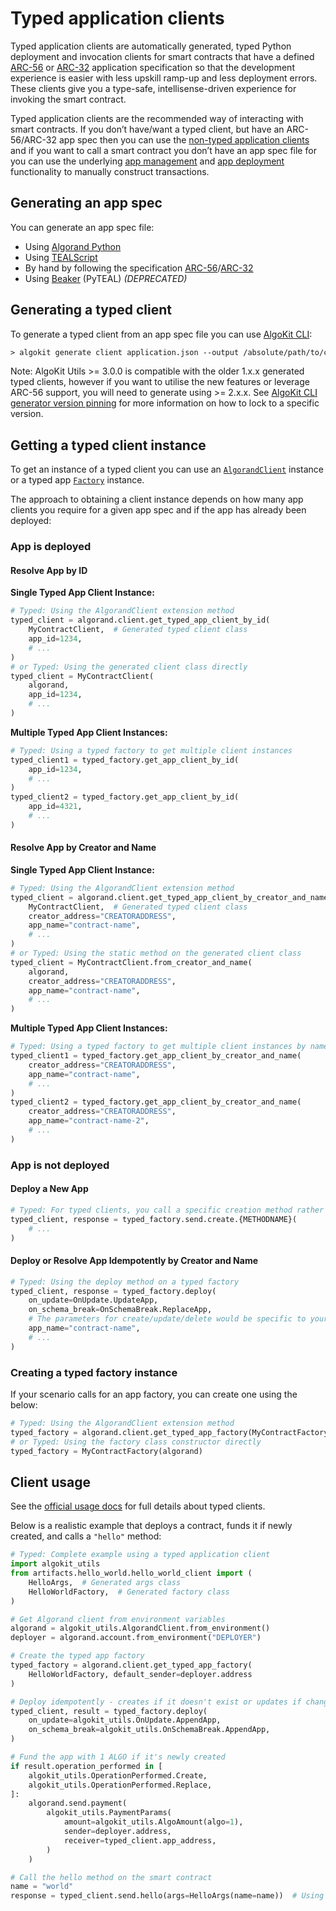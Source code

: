 # Typed application clients

Typed application clients are automatically generated, typed Python deployment and invocation clients for smart contracts that have a defined [ARC-56](https://github.com/algorandfoundation/ARCs/pull/258) or [ARC-32](https://github.com/algorandfoundation/ARCs/blob/main/ARCs/arc-0032.md) application specification so that the development experience is easier with less upskill ramp-up and less deployment errors. These clients give you a type-safe, intellisense-driven experience for invoking the smart contract.

Typed application clients are the recommended way of interacting with smart contracts. If you don’t have/want a typed client, but have an ARC-56/ARC-32 app spec then you can use the [non-typed application clients](app-client.md) and if you want to call a smart contract you don’t have an app spec file for you can use the underlying [app management](app.md) and [app deployment](app-deploy.md) functionality to manually construct transactions.

## Generating an app spec

You can generate an app spec file:

- Using [Algorand Python](https://algorandfoundation.github.io/puya/#quick-start)
- Using [TEALScript](https://tealscript.netlify.app/tutorials/hello-world/0004-artifacts/)
- By hand by following the specification [ARC-56](https://github.com/algorandfoundation/ARCs/pull/258)/[ARC-32](https://github.com/algorandfoundation/ARCs/blob/main/ARCs/arc-0032.md)
- Using [Beaker](https://algorand-devrel.github.io/beaker/html/usage.html) (PyTEAL)  *(DEPRECATED)*

## Generating a typed client

To generate a typed client from an app spec file you can use [AlgoKit CLI](https://github.com/algorandfoundation/algokit-cli/blob/main/docs/features/generate.md#1-typed-clients):

```default
> algokit generate client application.json --output /absolute/path/to/client.py
```

Note: AlgoKit Utils >= 3.0.0 is compatible with the older 1.x.x generated typed clients, however if you want to utilise the new features or leverage ARC-56 support, you will need to generate using >= 2.x.x. See [AlgoKit CLI generator version pinning](https://github.com/algorandfoundation/algokit-cli/blob/main/docs/features/generate.md#version-pinning) for more information on how to lock to a specific version.

## Getting a typed client instance

To get an instance of a typed client you can use an [`AlgorandClient`](algorand-client.md) instance or a typed app [`Factory`]() instance.

The approach to obtaining a client instance depends on how many app clients you require for a given app spec and if the app has already been deployed:

### App is deployed

#### Resolve App by ID

**Single Typed App Client Instance:**

```python
# Typed: Using the AlgorandClient extension method
typed_client = algorand.client.get_typed_app_client_by_id(
    MyContractClient,  # Generated typed client class
    app_id=1234,
    # ...
)
# or Typed: Using the generated client class directly
typed_client = MyContractClient(
    algorand,
    app_id=1234,
    # ...
)
```

**Multiple Typed App Client Instances:**

```python
# Typed: Using a typed factory to get multiple client instances
typed_client1 = typed_factory.get_app_client_by_id(
    app_id=1234,
    # ...
)
typed_client2 = typed_factory.get_app_client_by_id(
    app_id=4321,
    # ...
)
```

#### Resolve App by Creator and Name

**Single Typed App Client Instance:**

```python
# Typed: Using the AlgorandClient extension method
typed_client = algorand.client.get_typed_app_client_by_creator_and_name(
    MyContractClient,  # Generated typed client class
    creator_address="CREATORADDRESS",
    app_name="contract-name",
    # ...
)
# or Typed: Using the static method on the generated client class
typed_client = MyContractClient.from_creator_and_name(
    algorand,
    creator_address="CREATORADDRESS",
    app_name="contract-name",
    # ...
)
```

**Multiple Typed App Client Instances:**

```python
# Typed: Using a typed factory to get multiple client instances by name
typed_client1 = typed_factory.get_app_client_by_creator_and_name(
    creator_address="CREATORADDRESS",
    app_name="contract-name",
    # ...
)
typed_client2 = typed_factory.get_app_client_by_creator_and_name(
    creator_address="CREATORADDRESS",
    app_name="contract-name-2",
    # ...
)
```

### App is not deployed

#### Deploy a New App

```python
# Typed: For typed clients, you call a specific creation method rather than generic 'create'
typed_client, response = typed_factory.send.create.{METHODNAME}(
    # ...
)
```

#### Deploy or Resolve App Idempotently by Creator and Name

```python
# Typed: Using the deploy method on a typed factory
typed_client, response = typed_factory.deploy(
    on_update=OnUpdate.UpdateApp,
    on_schema_break=OnSchemaBreak.ReplaceApp,
    # The parameters for create/update/delete would be specific to your generated client
    app_name="contract-name",
    # ...
)
```

### Creating a typed factory instance

If your scenario calls for an app factory, you can create one using the below:

```python
# Typed: Using the AlgorandClient extension method
typed_factory = algorand.client.get_typed_app_factory(MyContractFactory)  # Generated factory class
# or Typed: Using the factory class constructor directly
typed_factory = MyContractFactory(algorand)
```

## Client usage

See the [official usage docs](https://github.com/algorandfoundation/algokit-client-generator-py/blob/main/docs/usage.md) for full details about typed clients.

Below is a realistic example that deploys a contract, funds it if newly created, and calls a `"hello"` method:

```python
# Typed: Complete example using a typed application client
import algokit_utils
from artifacts.hello_world.hello_world_client import (
    HelloArgs,  # Generated args class
    HelloWorldFactory,  # Generated factory class
)

# Get Algorand client from environment variables
algorand = algokit_utils.AlgorandClient.from_environment()
deployer = algorand.account.from_environment("DEPLOYER")

# Create the typed app factory
typed_factory = algorand.client.get_typed_app_factory(
    HelloWorldFactory, default_sender=deployer.address
)

# Deploy idempotently - creates if it doesn't exist or updates if changed
typed_client, result = typed_factory.deploy(
    on_update=algokit_utils.OnUpdate.AppendApp,
    on_schema_break=algokit_utils.OnSchemaBreak.AppendApp,
)

# Fund the app with 1 ALGO if it's newly created
if result.operation_performed in [
    algokit_utils.OperationPerformed.Create,
    algokit_utils.OperationPerformed.Replace,
]:
    algorand.send.payment(
        algokit_utils.PaymentParams(
            amount=algokit_utils.AlgoAmount(algo=1),
            sender=deployer.address,
            receiver=typed_client.app_address,
        )
    )

# Call the hello method on the smart contract
name = "world"
response = typed_client.send.hello(args=HelloArgs(name=name))  # Using generated args class
```
